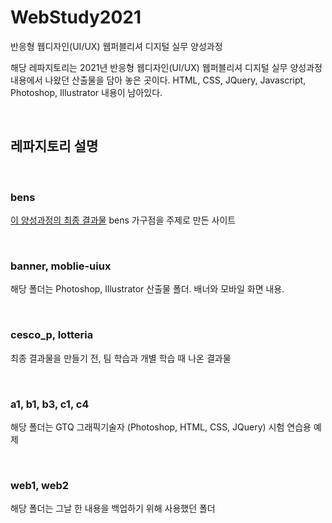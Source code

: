 # WebStudy2021
반응형 웹디자인(UI/UX) 웹퍼블리셔 디지털 실무 양성과정

해당 레파지토리는 2021년 반응형 웹디자인(UI/UX) 웹퍼블리셔 디지털 실무 양성과정 내용에서 나왔던 산출물을 담아 놓은 곳이다.
HTML, CSS, JQuery, Javascript, Photoshop, Illustrator 내용이 남아있다. 

<br/>

## 레파지토리 설명

<br/>

### bens
[이 양성과정의 최종 결과물](https://dldkffh-webstudy2021-bens.netlify.app/)
bens 가구점을 주제로 만든 사이트

<br/>

### banner, moblie-uiux
해당 폴더는 Photoshop, Illustrator 산출물 폴더. 배너와 모바일 화면 내용.

<br/>

### cesco_p, lotteria
최종 결과물을 만들기 전, 팀 학습과 개별 학습 때 나온 결과물

<br/>

### a1, b1, b3, c1, c4
해당 폴더는 GTQ 그래픽기술자 (Photoshop, HTML, CSS, JQuery) 시험 연습용 예제

<br/>

### web1, web2
해당 폴더는 그날 한 내용을 백업하기 위해 사용했던 폴더

<br/>
